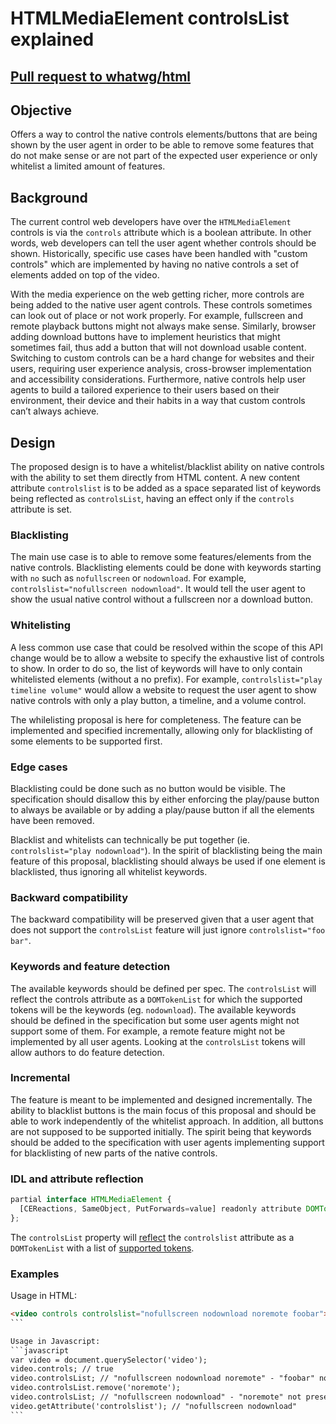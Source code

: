# HTMLMediaElement controlsList explained

## [Pull request to whatwg/html](https://github.com/whatwg/html/pull/2426)

## Objective

Offers a way to control the native controls elements/buttons that are being
shown by the user agent in order to be able to remove some features that do not
make sense or are not part of the expected user experience or only whitelist a
limited amount of features.

## Background

The current control web developers have over the `HTMLMediaElement` controls is
via the `controls` attribute which is a boolean attribute. In other words, web
developers can tell the user agent whether controls should be shown.
Historically, specific use cases have been handled with "custom controls" which
are implemented by having no native controls a set of elements added on top of
the video.

With the media experience on the web getting richer, more controls are being
added to the native user agent controls. These controls sometimes can look out
of place or not work properly. For example, fullscreen and remote playback
buttons might not always make sense. Similarly, browser adding download buttons
have to implement heuristics that might sometimes fail, thus add a button that
will not download usable content. Switching to custom controls can be a hard
change for websites and their users, requiring user experience analysis,
cross-browser implementation and accessibility considerations. Furthermore,
native controls help user agents to build a tailored experience to their users
based on their environment, their device and their habits in a way that custom
controls can’t always achieve.

## Design

The proposed design is to have a whitelist/blacklist ability on native controls
with the ability to set them directly from HTML content. A new content attribute
`controlslist` is to be added as a space separated list of keywords being
reflected as `controlsList`, having an effect only if  the `controls` attribute
is set.

### Blacklisting

The main use case is to able to remove some features/elements from the native
controls. Blacklisting elements could be done with keywords starting with `no`
such as `nofullscreen` or `nodownload`. For example, `controlslist="nofullscreen
nodownload"`. It would tell the user agent to show the usual native control
 without a fullscreen nor a download button.

### Whitelisting

A less common use case that could be resolved within the scope of this API
change would be to allow a website to specify the exhaustive list of controls to
show. In order to do so, the list of keywords will have to only contain
whitelisted elements (without a no prefix). For example, `controlslist="play
timeline volume"` would allow a website to request the user agent to show native
controls with only a play button, a timeline, and a volume control.

The whilelisting proposal is here for completeness. The feature can be
implemented and specified incrementally, allowing only for blacklisting of some
elements to be supported first.

### Edge cases

Blacklisting could be done such as no button would be visible. The specification
should disallow this by either enforcing the play/pause button to always be
available or by adding a play/pause button if all the elements have been
removed.

Blacklist and whitelists can technically be put together (ie.
`controlslist="play nodownload"`). In the spirit of blacklisting being the main
feature of this proposal, blacklisting should always be used if one element is
blacklisted, thus ignoring all whitelist keywords.

### Backward compatibility

The backward compatibility will be preserved given that a user agent that does
not support the `controlsList` feature will just ignore
`controlslist="foo bar"`.

### Keywords and feature detection

The available keywords should be defined per spec. The `controlsList` will
reflect the controls attribute as a `DOMTokenList` for which the supported
tokens will be the keywords (eg. `nodownload`). The available keywords should be
defined in the specification but some user agents might not support some of
them. For example, a remote feature might not be implemented by all user agents.
Looking at the `controlsList` tokens will allow authors to do feature detection.

### Incremental

The feature is meant to be implemented and designed incrementally. The ability
to blacklist buttons is the main focus of this proposal and should be able to
work independently of the whitelist approach. In addition, all buttons are not
supposed to be supported initially. The spirit being that keywords should be
added to the specification with user agents implementing support for
blacklisting of new parts of the native controls.

### IDL and attribute reflection

```javascript
partial interface HTMLMediaElement {
  [CEReactions, SameObject, PutForwards=value] readonly attribute DOMTokenList controlsList;
};
```

The `controlsList` property will [reflect](https://html.spec.whatwg.org/multipage/infrastructure.html#reflect)
the `controlslist` attribute as a `DOMTokenList` with a list of [supported
tokens](https://dom.spec.whatwg.org/#concept-supported-tokens).

### Examples

Usage in HTML:
````html
<video controls controlslist="nofullscreen nodownload noremote foobar"></video>
```

Usage in Javascript:
```javascript
var video = document.querySelector('video');
video.controls; // true
video.controlsList; // "nofullscreen nodownload noremote" - "foobar" not present
video.controlsList.remove('noremote');
video.controlsList; // "nofullscreen nodownload" - "noremote" not present
video.getAttribute('controlslist'); // "nofullscreen nodownload"
```
